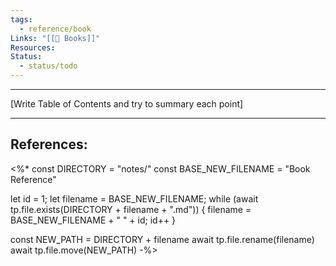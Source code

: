 ```yaml
---
tags:
  - reference/book
Links: "[[📖 Books]]"
Resources: 
Status:
  - status/todo
---
```

---

[Write Table of Contents and try to summary each point]

___
References:
- 

<%* 
const DIRECTORY = "notes/"
const BASE_NEW_FILENAME = "Book Reference"

let id = 1;
let filename = BASE_NEW_FILENAME;
while (await tp.file.exists(DIRECTORY + filename + ".md")) {
	filename = BASE_NEW_FILENAME + " " + id;
	id++
}

const NEW_PATH = DIRECTORY + filename
await tp.file.rename(filename) 
await tp.file.move(NEW_PATH)
-%>